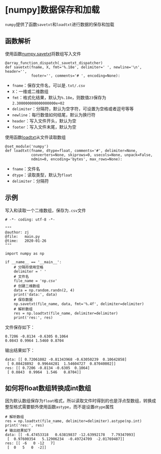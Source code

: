 
# [numpy]数据保存和加载

`numpy`提供了函数`savetxt`和`loadtxt`进行数据的保存和加载

## 函数解析

使用函数[numpy.savetxt](https://numpy.org/devdocs/reference/generated/numpy.savetxt.html?highlight=savetxt#numpy-savetxt)将数组写入文件

```
@array_function_dispatch(_savetxt_dispatcher)
def savetxt(fname, X, fmt='%.18e', delimiter=' ', newline='\n', header='',
            footer='', comments='# ', encoding=None):
```

* `fname`：保存文件名，可以是`.txt/.csv`
* `X`：一维或二维数组
* `fmt`：格式化结果，默认为`%.18e`，则数值`23`保存为`2.300000000000000000e+02`
* `delimiter`：分隔符，默认为空字符，可设置为空格或者逗号等等
* `newline`：每行数值如何结尾，默认为换行符
* `header`：写入文件开头，默认为空
* `footer`：写入文件末尾，默认为空

使用函数[loadtxt](https://numpy.org/devdocs/reference/generated/numpy.loadtxt.html?highlight=loadtxt#numpy.loadtxt)从文件读取数组

```
@set_module('numpy')
def loadtxt(fname, dtype=float, comments='#', delimiter=None,
            converters=None, skiprows=0, usecols=None, unpack=False,
            ndmin=0, encoding='bytes', max_rows=None):
```

* `fname`：文件名
* `dtype`：读取类型，默认为`float`
* `delimiter`：分隔符

## 示例

写入和读取一个二维数组，保存为`.csv`文件

```
# -*- coding: utf-8 -*-

"""
@author: zj
@file:   main.py
@time:   2020-01-26
"""

import numpy as np

if __name__ == '__main__':
    # 分隔符使用空格
    delimiter = ' '
    # 文件名
    file_name = 'np.csv'
    # 创建二维数组
    data = np.random.randn(2, 4)
    print('data:', data)
    # 保存数据
    np.savetxt(file_name, data, fmt='%.4f', delimiter=delimiter)
    # 解析数组
    res = np.loadtxt(file_name, delimiter=delimiter)
    print('res:', res)
```

文件保存如下：

```
0.7206 -0.8134 -0.6305 0.1064
0.0843 0.9964 1.5460 0.8704
```

输出结果如下：

```
data: [[ 0.72061082 -0.81343968 -0.63050239  0.10642858]
 [ 0.08428892  0.99644281  1.54604727  0.87040002]]
res: [[ 0.7206 -0.8134 -0.6305  0.1064]
 [ 0.0843  0.9964  1.546   0.8704]]
```

## 如何将float数组转换成int数组

因为默认数组保存为`float`格式，所以读取文件时得到的也是浮点型数组，转换成整型格式需要额外使用函数`astype`，而不是设置`dtype`属性

```
# 解析数组
res = np.loadtxt(file_name, delimiter=delimiter).astype(np.int)
print('res:', res)
# 输出结果如下
data: [[ -6.47453318   0.63819837 -12.63992178   7.79347093]
 [  0.97600354   5.12906234  -0.49724709  -2.01769487]]
res: [[ -6   0 -12   7]
 [  0   5   0  -2]]
```